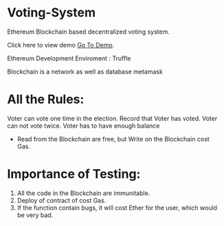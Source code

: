 # Voting-System
Ethereum Blockchain based decentralized voting system.

Click here to view demo [Go To Demo](http://htmlpreview.github.io/?https://github.com/papandas/react-voting-system/blob/master/src/index.html).

Ethereum Development Enviroment : Truffle

Blockchain is a network as well as database
metamask 

All the Rules:
=============
Voter can vote one time in the election.
Record that Voter has voted.
Voter can not vote twice.
Voter has to have enough balance

* Read from the Blockchain are free, but Write on the Blockchain cost Gas.

Importance of Testing:
=======================
1. All the code in the Blockchain are immunitable.
2. Deploy of contract of cost Gas.
3. If the function contain bugs, it will cost Ether for the user, which would be very bad. 
